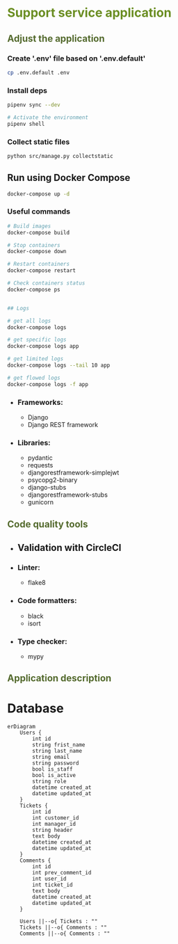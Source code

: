 # <span style="color:OliveDrab">Support service application</span>


## <span style="color:DarkOliveGreen">Adjust the application</span>

### Create '.env' file based on '.env.default'
```bash
cp .env.default .env
```

### Install deps
```bash
pipenv sync --dev

# Activate the environment
pipenv shell
```


### Collect static files
```bash
python src/manage.py collectstatic
```


## Run using Docker Compose
```bash
docker-compose up -d
```


### Useful commands
```bash
# Build images
docker-compose build

# Stop containers
docker-compose down

# Restart containers
docker-compose restart

# Check containers status
docker-compose ps


## Logs

# get all logs
docker-compose logs

# get specific logs
docker-compose logs app

# get limited logs
docker-compose logs --tail 10 app

# get flowed logs
docker-compose logs -f app
```





- ### Frameworks:
    - Django
    - Django REST framework    

- ### Libraries:
    - pydantic
    - requests
    - djangorestframework-simplejwt
    - psycopg2-binary
    - django-stubs
    - djangorestframework-stubs
    - gunicorn

## <span style="color:DarkOliveGreen">Code quality tools</span>
- ## Validation with CircleCI

- ### Linter:
    - flake8
- ### Code formatters:
    - black
    - isort
- ### Type checker:
    - mypy


## <span style="color:DarkOliveGreen">Application description</span>

# Database

```mermaid
erDiagram
    Users {
        int id
        string frist_name
        string last_name
        string email
        string password
        bool is_staff
        bool is_active
        string role
        datetime created_at
        datetime updated_at
    }
    Tickets {
        int id
        int customer_id
        int manager_id
        string header
        text body
        datetime created_at
        datetime updated_at
    }
    Comments {
        int id
        int prev_comment_id
        int user_id
        int ticket_id
        text body
        datetime created_at
        datetime updated_at
    }

    Users ||--o{ Tickets : ""
    Tickets ||--o{ Comments : ""
    Comments ||--o{ Comments : ""
```
